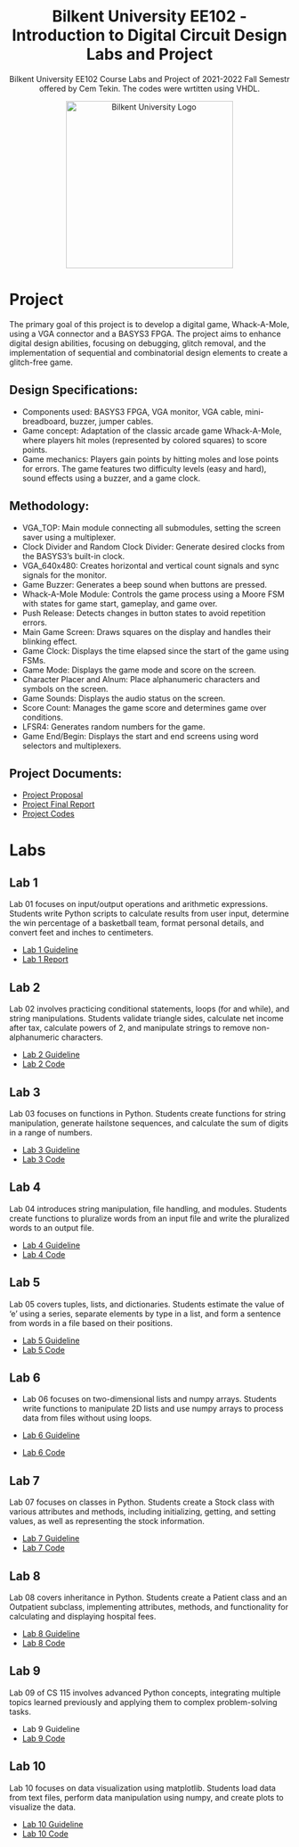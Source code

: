<h1 align="center">Bilkent University EE102 - Introduction to Digital Circuit Design Labs and Project</h1>

<p align="center">Bilkent University EE102 Course Labs and Project of 2021-2022 Fall Semestr offered by Cem Tekin. The codes were wrtitten using VHDL.</p>

<p align="center">
  <img src="https://github.com/tarhanefe/bilkent-cs115-labs/assets/73281981/353e59fa-4cf5-4be5-b62f-afa383f3fdcd" alt="Bilkent University Logo" width = "300" />
</p>


# Project

The primary goal of this project is to develop a digital game, Whack-A-Mole, using a VGA connector and a BASYS3 FPGA. The project aims to enhance digital design abilities, focusing on debugging, glitch removal, and the implementation of sequential and combinatorial design elements to create a glitch-free game.

## Design Specifications:

- Components used: BASYS3 FPGA, VGA monitor, VGA cable, mini-breadboard, buzzer, jumper cables.
- Game concept: Adaptation of the classic arcade game Whack-A-Mole, where players hit moles (represented by colored squares) to score points.
- Game mechanics: Players gain points by hitting moles and lose points for errors. The game features two difficulty levels (easy and hard), sound effects using a buzzer, and a game clock.

## Methodology:

- VGA_TOP: Main module connecting all submodules, setting the screen saver using a multiplexer.
- Clock Divider and Random Clock Divider: Generate desired clocks from the BASYS3’s built-in clock.
- VGA_640x480: Creates horizontal and vertical count signals and sync signals for the monitor.
- Game Buzzer: Generates a beep sound when buttons are pressed.
- Whack-A-Mole Module: Controls the game process using a Moore FSM with states for game start, gameplay, and game over.
- Push Release: Detects changes in button states to avoid repetition errors.
- Main Game Screen: Draws squares on the display and handles their blinking effect.
- Game Clock: Displays the time elapsed since the start of the game using FSMs.
- Game Mode: Displays the game mode and score on the screen.
- Character Placer and Alnum: Place alphanumeric characters and symbols on the screen.
- Game Sounds: Displays the audio status on the screen.
- Score Count: Manages the game score and determines game over conditions.
- LFSR4: Generates random numbers for the game.
- Game End/Begin: Displays the start and end screens using word selectors and multiplexers.

## Project Documents:


- [Project Proposal](https://github.com/tarhanefe/bilkent-ee102/blob/main/Project/Proposal/Efe%20Tarhan%20EE102%20Project%20Proposal.pdf)
- [Project Final Report](https://github.com/tarhanefe/bilkent-ee102/blob/main/Project/Final%20Report/EFE%20TARHAN%20EE102%20TERM%20PROJECT%20REPORT.pdf)
- [Project Codes](https://github.com/tarhanefe/bilkent-ee102/tree/main/Project/Code%20File)




# Labs

## Lab 1

Lab 01 focuses on input/output operations and arithmetic expressions. Students write Python scripts to calculate results from user input, determine the win percentage of a basketball team, format personal details, and convert feet and inches to centimeters.

- [Lab 1 Guideline](https://github.com/tarhanefe/bilkent-ee102/blob/main/Labs/Lab%201/lab1.pdf)
- [Lab 1 Report](https://github.com/tarhanefe/bilkent-ee102/blob/main/Labs/Lab%201/Efe%20Tarhan%20Lab%201%20Report.pdf)


## Lab 2

Lab 02 involves practicing conditional statements, loops (for and while), and string manipulations. Students validate triangle sides, calculate net income after tax, calculate powers of 2, and manipulate strings to remove non-alphanumeric characters.

- [Lab 2 Guideline](https://github.com/tarhanefe/bilkent-cs115-labs/blob/f3ade88133d8ff76e9ee67376222880cd653694a/Lablar/Lab%202/Lab02New.pdf)
- [Lab 2 Code](https://github.com/tarhanefe/bilkent-cs115-labs/blob/f3ade88133d8ff76e9ee67376222880cd653694a/Lablar/Lab%202/Efe%20Tarhan%20CS115-%20Lab%202.zip)


## Lab 3

Lab 03 focuses on functions in Python. Students create functions for string manipulation, generate hailstone sequences, and calculate the sum of digits in a range of numbers.

- [Lab 3 Guideline](https://github.com/tarhanefe/bilkent-cs115-labs/blob/f3ade88133d8ff76e9ee67376222880cd653694a/Lablar/Lab%203/Lab03.pdf)
- [Lab 3 Code](https://github.com/tarhanefe/bilkent-cs115-labs/blob/f3ade88133d8ff76e9ee67376222880cd653694a/Lablar/Lab%203/Lab03_Tarhan_Efe.zip)


## Lab 4

Lab 04 introduces string manipulation, file handling, and modules. Students create functions to pluralize words from an input file and write the pluralized words to an output file.

- [Lab 4 Guideline](https://github.com/tarhanefe/bilkent-cs115-labs/blob/3a130b33cfc0fc15cee8f8fe6e489f8ddef684c3/Lablar/Lab%204/Lab04.pdf)
- [Lab 4 Code](https://github.com/tarhanefe/bilkent-cs115-labs/blob/3a130b33cfc0fc15cee8f8fe6e489f8ddef684c3/Lablar/Lab%204/Lab04_Tarhan_Efe.zip)


## Lab 5

Lab 05 covers tuples, lists, and dictionaries. Students estimate the value of ‘e’ using a series, separate elements by type in a list, and form a sentence from words in a file based on their positions.

- [Lab 5 Guideline](https://github.com/tarhanefe/bilkent-cs115-labs/blob/3a130b33cfc0fc15cee8f8fe6e489f8ddef684c3/Lablar/Lab%205/Lab05.pdf)
- [Lab 5 Code](https://github.com/tarhanefe/bilkent-cs115-labs/blob/3a130b33cfc0fc15cee8f8fe6e489f8ddef684c3/Lablar/Lab%205/Lab05_Tarhan_Efe.zip)


## Lab 6

-	Lab 06  focuses on two-dimensional lists and numpy arrays. Students write functions to manipulate 2D lists and use numpy arrays to process data from files without using loops.

- [Lab 6 Guideline](https://github.com/tarhanefe/bilkent-cs115-labs/blob/b9ab1ee21a216458c1c0493e65c0bd316f04b686/Lablar/Lab%206/Lab06%20(2).ipynb)
- [Lab 6 Code](https://github.com/tarhanefe/bilkent-cs115-labs/blob/b9ab1ee21a216458c1c0493e65c0bd316f04b686/Lablar/Lab%206/05_Lab06_Tarhan_Efe.zip)


## Lab 7

Lab 07 focuses on classes in Python. Students create a Stock class with various attributes and methods, including initializing, getting, and setting values, as well as representing the stock information.

- [Lab 7 Guideline](https://github.com/tarhanefe/bilkent-cs115-labs/blob/b9ab1ee21a216458c1c0493e65c0bd316f04b686/Lablar/Lab%207/Lab07%20(2).pdf)
- [Lab 7 Code](https://github.com/tarhanefe/bilkent-cs115-labs/blob/b9ab1ee21a216458c1c0493e65c0bd316f04b686/Lablar/Lab%207/Lab07_Efe_Tarhan.zip)


## Lab 8

Lab 08 covers inheritance in Python. Students create a Patient class and an Outpatient subclass, implementing attributes, methods, and functionality for calculating and displaying hospital fees.

- [Lab 8 Guideline](https://github.com/tarhanefe/bilkent-cs115-labs/blob/b9ab1ee21a216458c1c0493e65c0bd316f04b686/Lablar/Lab%208/Lab08%20(2).pdf)
- [Lab 8 Code](https://github.com/tarhanefe/bilkent-cs115-labs/blob/b9ab1ee21a216458c1c0493e65c0bd316f04b686/Lablar/Lab%208/Lab08_Tarhan_Efe.%20(1).zip)


## Lab 9

Lab 09 of CS 115 involves advanced Python concepts, integrating multiple topics learned previously and applying them to complex problem-solving tasks.

- Lab 9 Guideline
- [Lab 9 Code](https://github.com/tarhanefe/bilkent-cs115-labs/blob/b9ab1ee21a216458c1c0493e65c0bd316f04b686/Lablar/Lab%209/Lab09_Tarhan_Efe.zip)


## Lab 10

Lab 10 focuses on data visualization using matplotlib. Students load data from text files, perform data manipulation using numpy, and create plots to visualize the data.

- [Lab 10 Guideline](https://github.com/tarhanefe/bilkent-cs115-labs/blob/b9ab1ee21a216458c1c0493e65c0bd316f04b686/Lablar/Lab%2010/Lab10%20(2).pdf)
- [Lab 10 Code](https://github.com/tarhanefe/bilkent-cs115-labs/blob/b9ab1ee21a216458c1c0493e65c0bd316f04b686/Lablar/Lab%2010/Lab10_Tarhan_Efe%20(1).zip)

